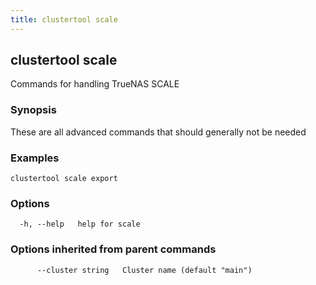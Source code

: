 ```yaml
---
title: clustertool scale
---
```

## clustertool scale

Commands for handling TrueNAS SCALE

### Synopsis

These are all advanced commands that should generally not be needed

### Examples

```
clustertool scale export
```

### Options

```
  -h, --help   help for scale
```

### Options inherited from parent commands

```
      --cluster string   Cluster name (default "main")
```

